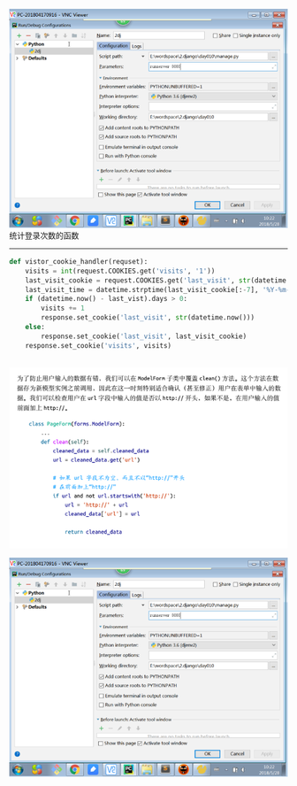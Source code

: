 ![快捷启动](assets/快捷启动.png)统计登录次数的函数

---

```python
def vistor_cookie_handler(requset):
    visits = int(request.COOKIES.get('visits', '1'))
    last_visit_cookie = request.COOKIES.get('last_visit', str(datetime.now()))
    last_visit_time = datetime.strptime(last_visit_cookie[:-7], '%Y-%m-%d %H:%M:%S')
    if (datetime.now() - last_vist).days > 0:
        visits += 1
        response.set_cookie('last_visit', str(datetime.now()))
    else:
        response.set_cookie('last_visit', last_visit_cookie)
    response.set_cookie('visits', visits)
        
```

![清理数据](assets/清理数据.png)



![快捷启动](assets/快捷启动-1527813937167.png)